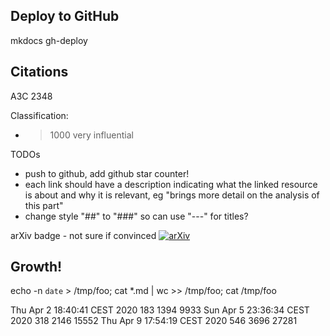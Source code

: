 Deploy to GitHub
---

mkdocs gh-deploy

Citations
---

A3C 2348

Classification:
- >1000 very influential


TODOs
- push to github, add github star counter!
- each link should have a description indicating what the linked resource is about and why it is relevant, eg "brings more detail on the analysis of this part"
- change style "##" to "###" so can use "---" for titles?


arXiv badge - not sure if convinced
[![arXiv](https://img.shields.io/badge/cs.LG-arXiv%3A1707.06347-B31B1B.svg)](https://arxiv.org/abs/1611.01224)

Growth!
---
echo -n `date` > /tmp/foo; cat *.md | wc >> /tmp/foo; cat /tmp/foo

Thu Apr 2 18:40:41 CEST 2020     183    1394    9933
Sun Apr 5 23:36:34 CEST 2020     318    2146   15552
Thu Apr 9 17:54:19 CEST 2020     546    3696   27281